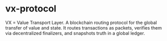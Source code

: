# vx-protocol
VX = Value Transport Layer. A blockchain routing protocol for the global transfer of value and state. It routes transactions as packets, verifies them via decentralized finalizers, and snapshots truth in a global ledger.
